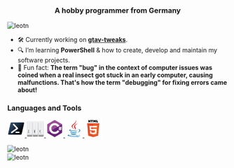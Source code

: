 <h3 align="center">A hobby programmer from Germany</h3>

<p align="left">
  <img src="https://komarev.com/ghpvc/?username=leotn&label=Profile%20views&color=0e75b6&style=flat" alt="leotn" />
</p>

- 🛠️ Currently working on **[gtav-tweaks](https://github.com/LeoTN/gtav-tweaks)**.
- 🔍 I’m learning **PowerShell** & how to create, develop and maintain my software projects.
- 🌟 Fun fact: **The term "bug" in the context of computer issues was coined when a real insect got stuck in an early computer, causing malfunctions. That's how the term "debugging" for fixing errors came about!**

<div class="container">
  <div class="languages-tools">
    <h3 align="left">Languages and Tools</h3>
    <p align="left">
      <a href="https://docs.microsoft.com/en-us/powershell" target="_blank" rel="noreferrer">
        <img src="icons/powershell.svg" alt="powershell" width="40" height="40"/>
      </a>
      <a href="https://www.autohotkey.com" target="_blank" rel="noreferrer">
        <img src="icons/autohotkey.svg" alt="autohotkey" width="40" height="40"/>
      </a>
      <a href="https://learn.microsoft.com/de-de/dotnet/csharp" target="_blank" rel="noreferrer">
        <img src="icons/csharp.svg" alt="csharp" width="40" height="40"/>
      </a>
      <a href="https://www.java.com" target="_blank" rel="noreferrer">
        <img src="icons/java.svg" alt="java" width="40" height="40"/>
      </a>
      <a href="https://en.wikipedia.org/wiki/HTML5" target="_blank" rel="noreferrer">
        <img src="icons/html5.svg" alt="html5" width="40" height="40"/>
      </a>
    </p>
  </div>
  <div class="stats">
    <img align="center" src="https://github-readme-stats.vercel.app/api/top-langs?username=leotn&show_icons=true&locale=en&layout=compact" alt="leotn" />
    <br>
    <img align="center" src="https://github-readme-stats.vercel.app/api?username=leotn&show_icons=true&locale=en" alt="leotn" />
  </div>
</div>
